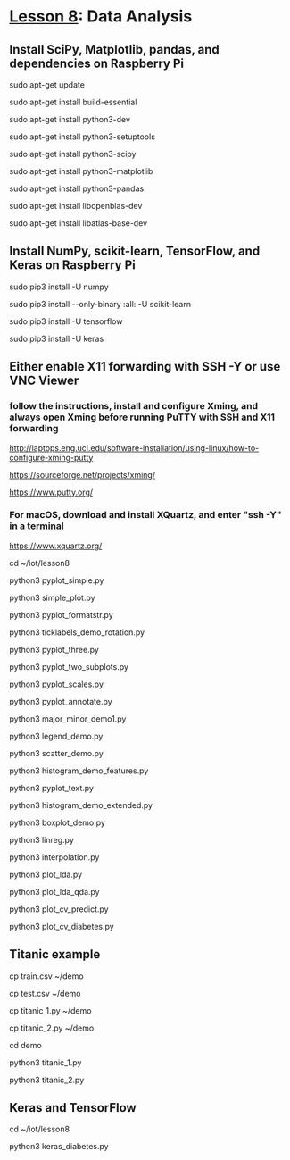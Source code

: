# <a href="https://goo.gl/ibFiqR">Lesson 8</a>: Data Analysis

## Install SciPy, Matplotlib, pandas, and dependencies on Raspberry Pi

sudo apt-get update

sudo apt-get install build-essential

sudo apt-get install python3-dev

sudo apt-get install python3-setuptools

sudo apt-get install python3-scipy

sudo apt-get install python3-matplotlib

sudo apt-get install python3-pandas

sudo apt-get install libopenblas-dev

sudo apt-get install libatlas-base-dev

## Install NumPy, scikit-learn, TensorFlow, and Keras on Raspberry Pi

sudo pip3 install -U numpy

sudo pip3 install --only-binary :all: -U scikit-learn

sudo pip3 install -U tensorflow

sudo pip3 install -U keras

## Either enable X11 forwarding with SSH -Y or use VNC Viewer

### follow the instructions, install and configure Xming, and always open Xming before running PuTTY with SSH and X11 forwarding

http://laptops.eng.uci.edu/software-installation/using-linux/how-to-configure-xming-putty

https://sourceforge.net/projects/xming/

https://www.putty.org/

### For macOS, download and install XQuartz, and enter "ssh -Y" in a terminal

https://www.xquartz.org/

cd ~/iot/lesson8

python3 pyplot_simple.py

python3 simple_plot.py

python3 pyplot_formatstr.py

python3 ticklabels_demo_rotation.py

python3 pyplot_three.py

python3 pyplot_two_subplots.py

python3 pyplot_scales.py

python3 pyplot_annotate.py

python3 major_minor_demo1.py

python3 legend_demo.py

python3 scatter_demo.py

python3 histogram_demo_features.py

python3 pyplot_text.py

python3 histogram_demo_extended.py

python3 boxplot_demo.py

python3 linreg.py

python3 interpolation.py

python3 plot_lda.py

python3 plot_lda_qda.py

python3 plot_cv_predict.py

python3 plot_cv_diabetes.py

## Titanic example

cp train.csv ~/demo

cp test.csv ~/demo

cp titanic_1.py ~/demo

cp titanic_2.py ~/demo

cd demo

python3 titanic_1.py

python3 titanic_2.py

## Keras and TensorFlow

cd ~/iot/lesson8

python3 keras_diabetes.py
